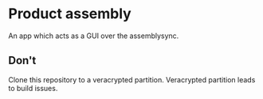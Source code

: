 # Product assembly

An app which acts as a GUI over the assemblysync.

## Don't

Clone this repository to a veracrypted partition. Veracrypted partition leads to build issues.
